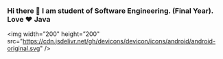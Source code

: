 ### Hi there 👋 I am student of Software Engineering. (Final Year). Love ❤ Java 
<img  width=”200" height=”200" src="https://cdn.jsdelivr.net/gh/devicons/devicon/icons/android/android-original.svg" />

          
          
<!--
(https://user-images.githubusercontent.com/68163130/148260537-9b57859f-5709-4125-abaf-e6efcd8ecb90.png)
**mehran-abbas/mehran-abbas** is a ✨ _special_ ✨ repository because its `README.md` (this file) appears on your GitHub profile.

📫 How to reach me: mehranabbas@icloud.com

🤔 I’m looking for help with AR integration in android apps using Java and Google AR Core

Here are some ideas to get you started:

-
- 👯 I’m looking to collaborate on ...
- 🤔 I’m looking for help with ...
- 💬 Ask me about ...
- 
- 😄 Pronouns: ...
- ⚡ Fun fact: ...
-->
